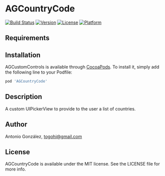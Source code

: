 # AGCountryCode

[![Build Status](https://travis-ci.com/ToGohi/AGCountryCode.svg?branch=master)](https://travis-ci.com/ToGohi/AGCountryCode)
[![Version](https://img.shields.io/cocoapods/v/AGCountryCode.svg?style=flat)](https://cocoapods.org/pods/AGCountryCode)
[![License](https://img.shields.io/cocoapods/l/AGCountryCode.svg?style=flat)](https://cocoapods.org/pods/AGCountryCode)
[![Platform](https://img.shields.io/cocoapods/p/AGCountryCode.svg?style=flat)](https://cocoapods.org/pods/AGCountryCode)

## Requirements

## Installation

AGCustomControls is available through [CocoaPods](https://cocoapods.org). To install
it, simply add the following line to your Podfile:

```ruby
pod 'AGCountryCode'
```

## Description

A custom UIPickerView to provide to the user a list of countries.

## Author

Antonio González, togohi@gmail.com

## License

AGCountryCode is available under the MIT license. See the LICENSE file for more info.
